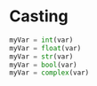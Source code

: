 # Casting

~~~python
myVar = int(var)
myVar = float(var)
myVar = str(var)
myVar = bool(var)
myVar = complex(var)
~~~
